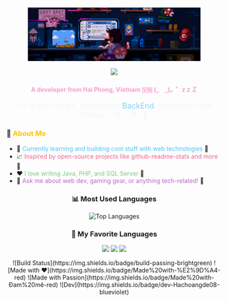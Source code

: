 <!-- Banner full màn hình -->
<p align="center">
  <img src="https://raw.githubusercontent.com/minhhoanq/minhhoanq/main/assets/gif/developer.gif" width="80%" />
</p>

<p align="center">
  <img src="https://readme-typing-svg.herokuapp.com?color=F7F7F7&size=30&center=true&vCenter=true&width=1000&speed=120&lines=Hi+%F0%9F%91%8B%2C+I'm+Minh+Ho%C3%A0ng+%F0%9F%98%80;Welcome+to+my+profile!+%F0%9F%92%BB;Let's+build+something+amazing+together!+%F0%9F%9A%80;Coding+is+my+superpower+%F0%9F%A7%AA;Always+learning%2C+always+growing+%F0%9F%8C%B1;Powered+by+coffee+%E2%98%95%EF%B8%8F+and+passion+%E2%9D%A4%EF%B8%8F;Follow+me+for+more+cool+projects+%F0%9F%93%88" />
</p>

<h4 align="center" style="color: #ff99cc;">
  A developer from Hai Phong, Vietnam 🇻🇳 (_　_)。゜zｚＺ
</h4>

<p align="center" style="color: #f0f8ff; font-size: 18px;">
  I'm a self-taught, passionate <span style="color:#81d4fa;">BackEnd</span> developer from Vietnam (❁´◡❁) 💞
</p>

### 💫 <span style="color: #ffc107;">About Me</span>

- 💼 <span style="color:#4fc3f7;">Currently learning and building cool stuff with web technologies</span> 🥞  
- 📈 <span style="color:#f06292;">Inspired by open-source projects like github-readme-stats and more</span> 🍟  
- ❤️ <span style="color:#81c784;">I love writing Java, PHP, and SQL Server</span> 🍔  
- 💬 <span style="color:#ba68c8;">Ask me about web dev, gaming gear, or anything tech-related!</span> 🍱  

<h3 align="center">📊 Most Used Languages</h3>
<p align="center">
  <img src="https://github-readme-stats.vercel.app/api/top-langs/?username=minhhoang-devk8&layout=compact&theme=radical&langs_count=6" alt="Top Languages" />
</p>

<h3 align="center">💖 My Favorite Languages</h3>
<p align="center">
  <img src="https://img.shields.io/badge/Java-%23ED8B00.svg?style=for-the-badge&logo=openjdk&logoColor=white"/>
  <img src="https://img.shields.io/badge/PHP-%23777BB4.svg?style=for-the-badge&logo=php&logoColor=white"/>
  <img src="https://img.shields.io/badge/SQL-%23007ACC.svg?style=for-the-badge&logo=postgresql&logoColor=white"/>
</p>

<p align="center">
  ![Build Status](https://img.shields.io/badge/build-passing-brightgreen)
  ![Made with ❤️](https://img.shields.io/badge/Made%20with-%E2%9D%A4-red)
  ![Made with Passion](https://img.shields.io/badge/Made%20with-Đam%20mê-red)
  ![Dev](https://img.shields.io/badge/dev-Hachoangde08-blueviolet)
</p>
